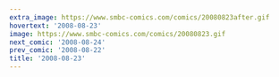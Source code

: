 ```yaml
---
extra_image: https://www.smbc-comics.com/comics/20080823after.gif
hovertext: '2008-08-23'
image: https://www.smbc-comics.com/comics/20080823.gif
next_comic: '2008-08-24'
prev_comic: '2008-08-22'
title: '2008-08-23'
---
```


